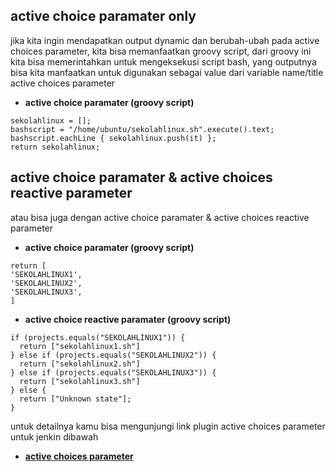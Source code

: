 ## active choice paramater only
jika kita ingin mendapatkan output dynamic dan berubah-ubah pada  active choices parameter, kita bisa memanfaatkan groovy script, dari groovy ini kita bisa memerintahkan untuk mengeksekusi script bash, yang outputnya bisa kita manfaatkan untuk digunakan sebagai value dari variable name/title active choices parameter
* **active choice paramater (groovy script)**
```
sekolahlinux = [];
bashscript = "/home/ubuntu/sekolahlinux.sh".execute().text;
bashscript.eachLine { sekolahlinux.push(it) };
return sekolahlinux;
```		
## active choice paramater & active choices reactive parameter
atau bisa juga dengan active choice paramater & active choices reactive parameter
* **active choice paramater (groovy script)**
```
return [
'SEKOLAHLINUX1',
'SEKOLAHLINUX2',
'SEKOLAHLINUX3',
]
```
* **active choice reactive paramater (groovy script)**
```
if (projects.equals("SEKOLAHLINUX1")) {
  return ["sekolahlinux1.sh"]
} else if (projects.equals("SEKOLAHLINUX2")) {
  return ["sekolahlinux2.sh"]
} else if (projects.equals("SEKOLAHLINUX3")) {
  return ["sekolahlinux3.sh"]
} else {
  return ["Unknown state"];
}
```

untuk detailnya kamu bisa mengunjungi link plugin active choices parameter untuk jenkin dibawah
* **[active choices parameter](https://wiki.jenkins.io/display/JENKINS/Active+Choices+Plugin)**



